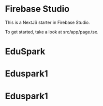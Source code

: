 # Firebase Studio

This is a NextJS starter in Firebase Studio.

To get started, take a look at src/app/page.tsx.
# EduSpark
# Eduspark1
# Eduspark1
